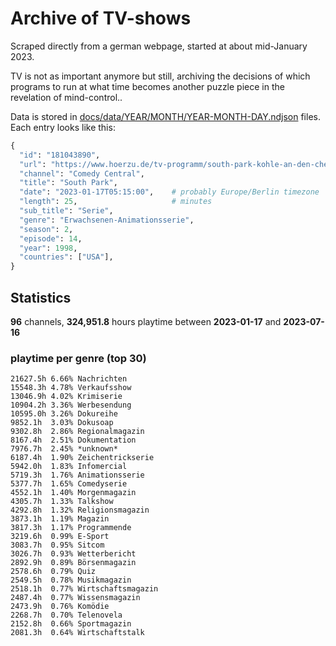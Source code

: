 # Archive of TV-shows

Scraped directly from a german webpage, started at about mid-January 2023.

TV is not as important anymore but still, archiving the decisions of which programs to run at what time
becomes another puzzle piece in the revelation of mind-control.. 

Data is stored in [docs/data/YEAR/MONTH/YEAR-MONTH-DAY.ndjson](docs/data/) files. 
Each entry looks like this:

```python
{
  "id": "181043890", 
  "url": "https://www.hoerzu.de/tv-programm/south-park-kohle-an-den-chefkoch/bid_181043890/", 
  "channel": "Comedy Central", 
  "title": "South Park", 
  "date": "2023-01-17T05:15:00",    # probably Europe/Berlin timezone 
  "length": 25,                     # minutes 
  "sub_title": "Serie", 
  "genre": "Erwachsenen-Animationsserie", 
  "season": 2, 
  "episode": 14, 
  "year": 1998, 
  "countries": ["USA"],
}
```

## Statistics

**96** channels, **324,951.8** hours playtime between **2023-01-17** and **2023-07-16**


### playtime per genre (top 30)

    21627.5h 6.66% Nachrichten
    15548.3h 4.78% Verkaufsshow
    13046.9h 4.02% Krimiserie
    10904.2h 3.36% Werbesendung
    10595.0h 3.26% Dokureihe
    9852.1h  3.03% Dokusoap
    9302.8h  2.86% Regionalmagazin
    8167.4h  2.51% Dokumentation
    7976.7h  2.45% *unknown*
    6187.4h  1.90% Zeichentrickserie
    5942.0h  1.83% Infomercial
    5719.3h  1.76% Animationsserie
    5377.7h  1.65% Comedyserie
    4552.1h  1.40% Morgenmagazin
    4305.7h  1.33% Talkshow
    4292.8h  1.32% Religionsmagazin
    3873.1h  1.19% Magazin
    3817.3h  1.17% Programmende
    3219.6h  0.99% E-Sport
    3083.7h  0.95% Sitcom
    3026.7h  0.93% Wetterbericht
    2892.9h  0.89% Börsenmagazin
    2578.6h  0.79% Quiz
    2549.5h  0.78% Musikmagazin
    2518.1h  0.77% Wirtschaftsmagazin
    2487.4h  0.77% Wissensmagazin
    2473.9h  0.76% Komödie
    2268.7h  0.70% Telenovela
    2152.8h  0.66% Sportmagazin
    2081.3h  0.64% Wirtschaftstalk
